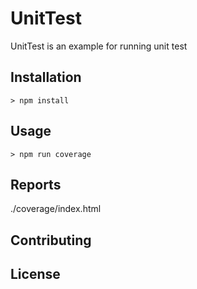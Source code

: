 # UnitTest

UnitTest is an example for running unit test

## Installation

```nodejs
> npm install
```

## Usage

```nodejs
> npm run coverage
```

## Reports

./coverage/index.html

## Contributing

## License
